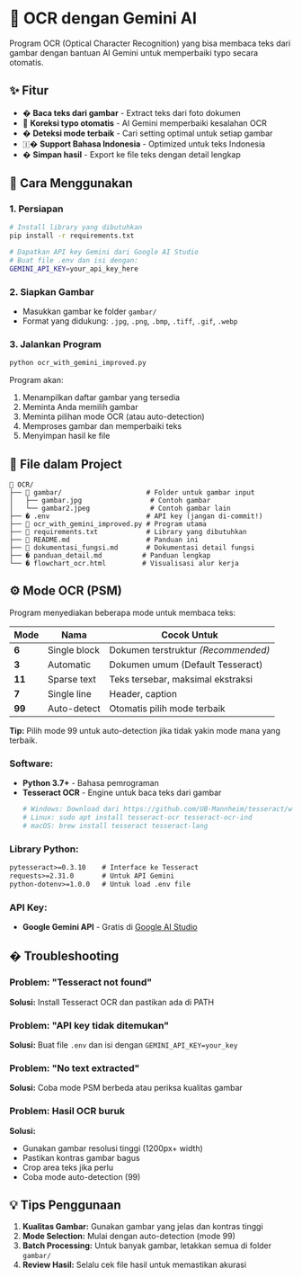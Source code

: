 # 🤖 OCR dengan Gemini AI

Program OCR (Optical Character Recognition) yang bisa membaca teks dari gambar dengan bantuan AI Gemini untuk memperbaiki typo secara otomatis.

## ✨ Fitur
- � **Baca teks dari gambar** - Extract teks dari foto dokumen
- 🤖 **Koreksi typo otomatis** - AI Gemini memperbaiki kesalahan OCR
- � **Deteksi mode terbaik** - Cari setting optimal untuk setiap gambar
- 🇮� **Support Bahasa Indonesia** - Optimized untuk teks Indonesia
- � **Simpan hasil** - Export ke file teks dengan detail lengkap

## 🚀 Cara Menggunakan

### 1. Persiapan
```bash
# Install library yang dibutuhkan
pip install -r requirements.txt

# Dapatkan API key Gemini dari Google AI Studio
# Buat file .env dan isi dengan:
GEMINI_API_KEY=your_api_key_here
```

### 2. Siapkan Gambar
- Masukkan gambar ke folder `gambar/`
- Format yang didukung: `.jpg`, `.png`, `.bmp`, `.tiff`, `.gif`, `.webp`

### 3. Jalankan Program
```bash
python ocr_with_gemini_improved.py
```

Program akan:
1. Menampilkan daftar gambar yang tersedia
2. Meminta Anda memilih gambar
3. Meminta pilihan mode OCR (atau auto-detection)
4. Memproses gambar dan memperbaiki teks
5. Menyimpan hasil ke file

## 📁 File dalam Project
```
📂 OCR/
├── 📁 gambar/                     # Folder untuk gambar input
│   ├── gambar.jpg                 # Contoh gambar
│   └── gambar2.jpeg               # Contoh gambar lain
├── � .env                        # API key (jangan di-commit!)
├── 📄 ocr_with_gemini_improved.py # Program utama
├── 📄 requirements.txt            # Library yang dibutuhkan
├── 📄 README.md                   # Panduan ini
├── 📄 dokumentasi_fungsi.md       # Dokumentasi detail fungsi
├── � panduan_detail.md          # Panduan lengkap
└── � flowchart_ocr.html         # Visualisasi alur kerja
```

## ⚙️ Mode OCR (PSM)

Program menyediakan beberapa mode untuk membaca teks:

| Mode | Nama | Cocok Untuk |
|------|------|-------------|
| **6** | Single block | Dokumen terstruktur *(Recommended)* |
| **3** | Automatic | Dokumen umum (Default Tesseract) |
| **11** | Sparse text | Teks tersebar, maksimal ekstraksi |
| **7** | Single line | Header, caption |
| **99** | Auto-detect | Otomatis pilih mode terbaik |

**Tip:** Pilih mode 99 untuk auto-detection jika tidak yakin mode mana yang terbaik.

### Software:
- **Python 3.7+** - Bahasa pemrograman
- **Tesseract OCR** - Engine untuk baca teks dari gambar
  ```bash
  # Windows: Download dari https://github.com/UB-Mannheim/tesseract/wiki
  # Linux: sudo apt install tesseract-ocr tesseract-ocr-ind
  # macOS: brew install tesseract tesseract-lang
  ```

### Library Python:
```txt
pytesseract>=0.3.10    # Interface ke Tesseract
requests>=2.31.0       # Untuk API Gemini
python-dotenv>=1.0.0   # Untuk load .env file
```

### API Key:
- **Google Gemini API** - Gratis di [Google AI Studio](https://makersuite.google.com/)

## � Troubleshooting

### Problem: "Tesseract not found"
**Solusi:** Install Tesseract OCR dan pastikan ada di PATH

### Problem: "API key tidak ditemukan"
**Solusi:** Buat file `.env` dan isi dengan `GEMINI_API_KEY=your_key`

### Problem: "No text extracted"
**Solusi:** Coba mode PSM berbeda atau periksa kualitas gambar

### Problem: Hasil OCR buruk
**Solusi:**
- Gunakan gambar resolusi tinggi (1200px+ width)
- Pastikan kontras gambar bagus
- Crop area teks jika perlu
- Coba mode auto-detection (99)

## 💡 Tips Penggunaan

1. **Kualitas Gambar:** Gunakan gambar yang jelas dan kontras tinggi
2. **Mode Selection:** Mulai dengan auto-detection (mode 99)
3. **Batch Processing:** Untuk banyak gambar, letakkan semua di folder `gambar/`
4. **Review Hasil:** Selalu cek file hasil untuk memastikan akurasi

